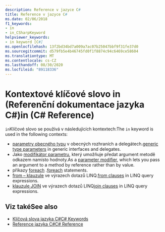 ```yaml
---
description: Reference v jazyce C#
title: Reference v jazyce C#
ms.date: 02/06/2018
f1_keywords:
- in
- in_CSharpKeyword
helpviewer_keywords:
- in keyword [C#]
ms.openlocfilehash: 13f2bd34bd7a009a7ac07b25047bbf9f31fe37d0
ms.sourcegitcommit: d579fb5e4b46745fd0f1f8874c94c6469ce58604
ms.translationtype: MT
ms.contentlocale: cs-CZ
ms.lasthandoff: 08/30/2020
ms.locfileid: "89118336"
---
```

# <a name="in-c-reference"></a><span data-ttu-id="a6a13-103">Kontextové klíčové slovo in (Referenční dokumentace jazyka C#)</span><span class="sxs-lookup"><span data-stu-id="a6a13-103">in (C# Reference)</span></span>

<span data-ttu-id="a6a13-104">`in`Klíčové slovo se používá v následujících kontextech:</span><span class="sxs-lookup"><span data-stu-id="a6a13-104">The `in` keyword is used in the following contexts:</span></span>  
  
- <span data-ttu-id="a6a13-105">[parametry obecného typu](in-generic-modifier.md) v obecných rozhraních a delegátech.</span><span class="sxs-lookup"><span data-stu-id="a6a13-105">[generic type parameters](in-generic-modifier.md) in generic interfaces and delegates.</span></span>
- <span data-ttu-id="a6a13-106">Jako [modifikátor parametru](in-parameter-modifier.md), který umožňuje předat argument metodě odkazem namísto hodnoty.</span><span class="sxs-lookup"><span data-stu-id="a6a13-106">As a [parameter modifier](in-parameter-modifier.md), which lets you pass an argument to a method by reference rather than by value.</span></span>
- <span data-ttu-id="a6a13-107">příkazy [foreach](foreach-in.md) .</span><span class="sxs-lookup"><span data-stu-id="a6a13-107">[foreach](foreach-in.md) statements.</span></span>
- <span data-ttu-id="a6a13-108">[from – klauzule](from-clause.md) ve výrazech dotazů LINQ.</span><span class="sxs-lookup"><span data-stu-id="a6a13-108">[from clauses](from-clause.md) in LINQ query expressions.</span></span>
- <span data-ttu-id="a6a13-109">[klauzule JOIN](join-clause.md) ve výrazech dotazů LINQ</span><span class="sxs-lookup"><span data-stu-id="a6a13-109">[join clauses](join-clause.md) in LINQ query expressions.</span></span>
  
## <a name="see-also"></a><span data-ttu-id="a6a13-110">Viz také</span><span class="sxs-lookup"><span data-stu-id="a6a13-110">See also</span></span>

- [<span data-ttu-id="a6a13-111">Klíčová slova jazyka C#</span><span class="sxs-lookup"><span data-stu-id="a6a13-111">C# Keywords</span></span>](index.md)
- [<span data-ttu-id="a6a13-112">Reference jazyka C#</span><span class="sxs-lookup"><span data-stu-id="a6a13-112">C# Reference</span></span>](../index.md)
